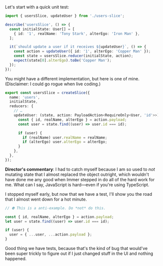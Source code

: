 Let's start with a quick unit test:

```ts
import { usersSlice, updateUser } from './users-slice';

describe('usersSlice', () => {
  const initialState: User[] = [
    { id: '1', realName: 'Tony Stark', alterEgo: 'Iron Man' },
  ];

  it(`should update a user if it receives ${updateUser}`, () => {
    const action = updateUser({ id: '1', alterEgo: 'Copper Man' });
    const state = usersSlice.reducer(initialState, action);
    expect(state[0].alterEgo).toBe('Copper Man');
  });
});
```

You might have a different implementation, but here is one of mine. (Disclaimer: I could go rogue when live coding.)

```ts
export const usersSlice = createSlice({
  name: 'users',
  initialState,
  reducers: {
    // …
    updateUser: (state, action: PayloadAction<RequireOnly<User, 'id'>>) => {
      const { id, realName, alterEgo } = action.payload;
      const user = state.find((user) => user.id === id);

      if (user) {
        if (realName) user.realName = realName;
        if (alterEgo) user.alterEgo = alterEgo;
      }
    },
  },
});
```

**Director's commentary**: I had to catch myself because I am so used to _not_ mutating state that I almost replaced the object outright, which wouldn't have done me any good when Immer stepped in do all of the hard work for me. What can I say, JavaScript is hard—even if you're using TypeScript.

I stopped myself early, but now that we have a test, I'll show you the road that I almost went down for a hot minute.

```ts
// ⛔️ This is a anti-example. Do *not* do this.

const { id, realName, alterEgo } = action.payload;
let user = state.find((user) => user.id === id);

if (user) {
  user = { ...user, ...action.payload };
}
```

Good thing we have tests, because that's the kind of bug that would've been super trickly to figure out if I just changed stuff in the UI and nothing happened.

